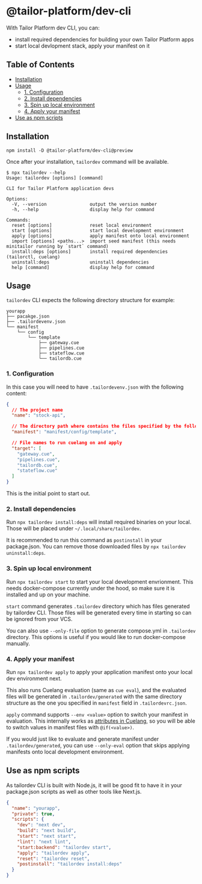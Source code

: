 # @tailor-platform/dev-cli <!-- omit in toc -->

With Tailor Platform dev CLI, you can:

- install required dependencies for building your own Tailor Platform apps
- start local devlopment stack, apply your manifest on it

## Table of Contents <!-- omit in toc -->

- [Installation](#installation)
- [Usage](#usage)
  - [1. Configuration](#1-configuration)
  - [2. Install dependencies](#2-install-dependencies)
  - [3. Spin up local environment](#3-spin-up-local-environment)
  - [4. Apply your manifest](#4-apply-your-manifest)
- [Use as npm scripts](#use-as-npm-scripts)

## Installation

```
npm install -D @tailor-platform/dev-cli@preview
```

Once after your installation, `tailordev` command will be available.

```
$ npx tailordev --help
Usage: tailordev [options] [command]

CLI for Tailor Platform application devs

Options:
  -V, --version                output the version number
  -h, --help                   display help for command

Commands:
  reset [options]              reset local environment
  start [options]              start local development environment
  apply [options]              apply manifest onto local environment
  import [options] <paths...>  import seed manifest (this needs minitailor running by `start` command)
  install:deps [options]       install required dependencies (tailorctl, cuelang)
  uninstall:deps               uninstall dependencies
  help [command]               display help for command
```

## Usage

`tailordev` CLI expects the following directory structure for example:

```
yourapp
├── pacakge.json
├── .tailordevenv.json
└── manifest
    └── config
        └── template
            ├── gateway.cue
            ├── pipelines.cue
            ├── stateflow.cue
            └── tailordb.cue
```

### 1. Configuration

In this case you will need to have `.tailordevenv.json` with the following content:

```json
{
  // The project name
  "name": "stock-api",

  // The directory path where contains the files specified by the following `target` array
  "manifest": "manifest/config/template",

  // File names to run cuelang on and apply
  "target": [
    "gateway.cue",
    "pipelines.cue",
    "tailordb.cue",
    "stateflow.cue"
  ]
}
```

This is the initial point to start out.

### 2. Install dependencies

Run `npx tailordev install:deps` will install required binaries on your local. Those will be placed under `~/.local/share/tailordev`.

It is recommended to run this command as `postinstall` in your package.json. You can remove those downloaded files by `npx tailordev uninstall:deps`.

### 3. Spin up local environment

Run `npx tailordev start` to start your local development envrionment. This needs docker-compose currently under the hood, so make sure it is installed and up on your machine.

`start` command generates `.tailordev` directory which has files generated by tailordev CLI. Those files will be generated every time in starting so can be ignored from your VCS.

You can also use `--only-file` option to generate compose.yml in `.tailordev` directory. This options is useful if you would like to run docker-compose manually.

### 4. Apply your manifest

Run `npx tailordev apply` to apply your application manifest onto your local dev environment next.

This also runs Cuelang evaluation (same as `cue eval`), and the evaluated files will be generated in `.tailordev/generated` with the same directory structure as the one you specified in `manifest` field in `.tailordevrc.json`.

`apply` command supports `--env <value>` option to switch your manifest in evaluation. This internally works as [attributes in Cuelang](https://cuetorials.com/deep-dives/attributes/#cues-attributes), so you will be able to switch values in manifest files with `@if(<value>)`.

If you would just like to evaluate and generate manifest under `.tailordev/generated`, you can use `--only-eval` option that skips applying manifests onto local development environment.

## Use as npm scripts

As tailordev CLI is built with Node.js, it will be good fit to have it in your package.json scripts as well as other tools like Next.js.

```json
{
  "name": "yourapp",
  "private": true,
  "scripts": {
    "dev": "next dev",
    "build": "next build",
    "start": "next start",
    "lint": "next lint",
    "start:backend": "tailordev start",
    "apply": "tailordev apply",
    "reset": "tailordev reset",
    "postinstall": "tailordev install:deps"
  }
}
```

